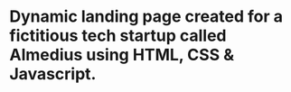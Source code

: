# Dynamic landing page created for a fictitious tech startup called Almedius using HTML, CSS & Javascript.



